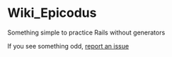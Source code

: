 Wiki_Epicodus
================

Something simple to practice Rails without generators

If you see something odd, [report an issue](https://github.com/freqn/wiki_epicodus/issues/new)
